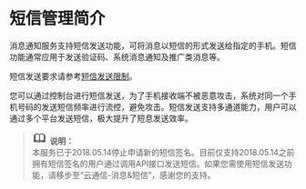 # 短信管理简介<a name="smn_ug_71000"></a>

消息通知服务支持短信发送功能，可将消息以短信的形式发送给指定的手机。短信功能通常应用于发送验证码、系统消息通知及推广类消息等。

短信发送要求请参考[短信发送限制](短信发送限制.md)。

您可以通过控制台进行短信发送，为了手机接收端不被恶意攻击，系统对同一个手机号码的发送短信频率进行流控，避免攻击。短信发送支持多通道能力，用户可以通过多个平台发送短信，极大提升了短息发送效率。

>![](public_sys-resources/icon-note.gif) **说明：**   
>本服务已于2018.05.14停止申请新的短信签名。目前仅支持2018.05.14之前拥有短信签名的用户通过调用API接口发送短信。如果您需使用短信发送功能，请移步至“云通信-消息&短信”，感谢您的支持。  

